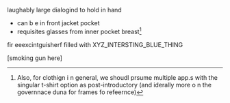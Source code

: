 laughably large  dialogind  to  hold in hand
 - can b e in front jacket pocket
 -  requisites glasses  from  inner pocket  breast[^a]

fir eeexcintguisherf filled with  XYZ_INTERSTING_BLUE_THING

[smoking gun  here]



[^a]: Also,  for  clothign i n general,  we shoudl  prsume multiple app.s  with  the singular t-shirt option as  post-introductory  (and iderally more o n the  governnace  duna  for frames  fo  refeernce)